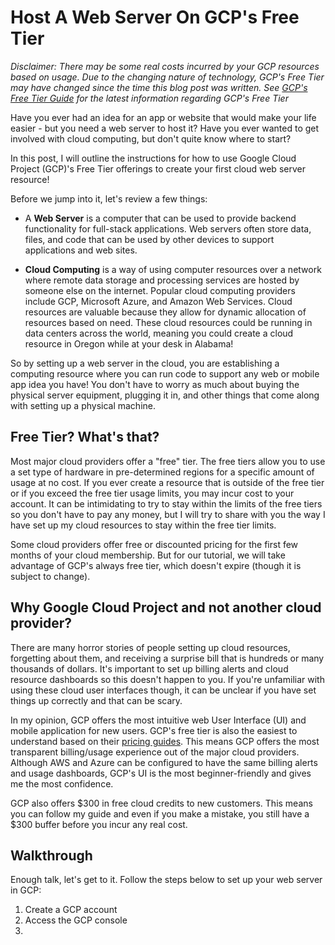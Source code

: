 # Host A Web Server On GCP's Free Tier

<em>Disclaimer: There may be some real costs incurred by your GCP resources based on usage.  Due to the changing nature of technology, GCP's Free Tier may have changed since the time this blog post was written.  See [GCP's Free Tier Guide](https://cloud.google.com/free/) for the latest information regarding GCP's Free Tier</em>

Have you ever had an idea for an app or website that would make your life easier - but you need a web server to host it?  Have you ever wanted to get involved with cloud computing, but don't quite know where to start?

In this post, I will outline the instructions for how to use Google Cloud Project (GCP)'s Free Tier offerings to create your first cloud web server resource!

Before we jump into it, let's review a few things:

 * A **Web Server** is a computer that can be used to provide backend functionality for full-stack applications.  Web servers often store data, files, and code that can be used by other devices to support applications and web sites.

 * **Cloud Computing** is a way of using computer resources over a network where remote data storage and processing services are hosted by someone else on the internet.  Popular cloud computing providers include GCP, Microsoft Azure, and Amazon Web Services.  Cloud resources are valuable because they allow for dynamic allocation of resources based on need.  These cloud resources could be running in data centers across the world, meaning you could create a cloud resource in Oregon while at your desk in Alabama!

So by setting up a web server in the cloud, you are establishing a computing resource where you can run code to support any web or mobile app idea you have!  You don't have to worry as much about buying the physical server equipment, plugging it in, and other things that come along with setting up a physical machine.

## Free Tier? What's that?

Most major cloud providers offer a "free" tier.  The free tiers allow you to use a set type of hardware in pre-determined regions for a specific amount of usage at no cost.  If you ever create a resource that is outside of the free tier or if you exceed the free tier usage limits, you may incur cost to your account.  It can be intimidating to try to stay within the limits of the free tiers so you don't have to pay any money, but I will try to share with you the way I have set up my cloud resources to stay within the free tier limits.

Some cloud providers offer free or discounted pricing for the first few months of your cloud membership.  But for our tutorial, we will take advantage of GCP's always free tier, which doesn't expire (though it is subject to change).

## Why Google Cloud Project and not another cloud provider?

There are many horror stories of people setting up cloud resources, forgetting about them, and receiving a surprise bill that is hundreds or many thousands of dollars.  It's important to set up billing alerts and cloud resource dashboards so this doesn't happen to you.  If you're unfamiliar with using these cloud user interfaces though, it can be unclear if you have set things up correctly and that can be scary.

In my opinion, GCP offers the most intuitive web User Interface (UI) and mobile application for new users.  GCP's free tier is also the easiest to understand based on their [pricing guides](https://cloud.google.com/free/).  This means GCP offers the most transparent billing/usage experience out of the major cloud providers.  Although AWS and Azure can be configured to have the same billing alerts and usage dashboards, GCP's UI is the most beginner-friendly and gives me the most confidence.

GCP also offers \$300 in free cloud credits to new customers.  This means you can follow my guide and even if you make a mistake, you still have a \$300 buffer before you incur any real cost.

## Walkthrough

Enough talk, let's get to it.  Follow the steps below to set up your web server in GCP:

1. Create a GCP account
2. Access the GCP console
3. 